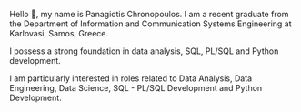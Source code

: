 Hello 👋, my name is Panagiotis Chronopoulos. I am a recent graduate from the Department of Information and
Communication Systems Engineering at Karlovasi, Samos, Greece.

I possess a strong foundation in data analysis, SQL, PL/SQL and Python development.

I am particularly interested in roles related to Data Analysis, Data Engineering, Data Science, SQL - PL/SQL Development and
Python Development.
